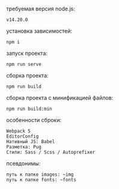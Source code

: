 требуемая версия node.js:
```
v14.20.0
```

установка зависимостей:
```
npm i
```

запуск проекта:
```
npm run serve
```

сборка проекта:
```
npm run build
```

сборка проекта с минификацией файлов:
```
npm run build:min
```

особенности сброки:
```
Webpack 5
EditorConfig
Нативный JS: Babel
Разметка: Pug
Стили: Sass / Scss / Autoprefixer
```

псевдонимы:
```
путь к папке images: ~img
путь к папке fonts: ~fonts
```
